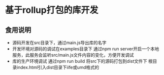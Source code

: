 <!--
 * @Author: Wanko
 * @Date: 2023-02-16 14:19:05
 * @LastEditors: Wanko
 * @LastEditTime: 2023-02-16 14:28:17
 * @Description: 
-->
# 基于rollup打包的库开发

## 食用说明

- 源码开发在src目录下，通过main.js导出库的名字
- 开发环境对源码的调试在examples目录下
  通过npm run server开启一个本地服务，此服务会监听src/main.js文件内容的变化，方便开发调试
- 库的生产环境调试
  通过npm run build 将src下的源码打包到dist文件下
  根目录index.html引入dist目录下iife或umd格式的